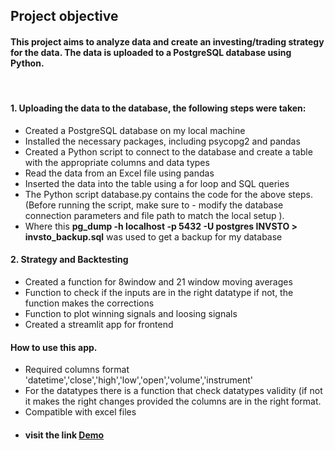 ## Project objective
#### This project aims to analyze data and create an investing/trading strategy for the data. The data is uploaded to a PostgreSQL database using Python.
<br>

#### 1. Uploading the data to the database, the following steps were taken:

- Created a PostgreSQL database on my local machine
- Installed the necessary packages, including psycopg2 and pandas
- Created a Python script to connect to the database and create a table with the appropriate columns and data types
- Read the data from an Excel file using pandas
- Inserted the data into the table using a for loop and SQL queries
- The Python script database.py contains the code for the above steps. (Before running the script, make sure to - modify the database connection parameters and file path to match the local setup ).
- Where this <b>pg_dump -h localhost -p 5432 -U postgres INVSTO > invsto_backup.sql</b> was used to get a backup for my database 


#### 2. Strategy and Backtesting
- Created a function for 8window and 21 window moving averages
- Function to check if the inputs are in the right datatype if not, the function makes the corrections
- Function to plot winning signals and loosing signals
- Created a streamlit app for frontend

#### How to use this app.
- Required columns format  'datetime','close','high','low','open','volume','instrument'
- For the datatypes there is a function that check datatypes validity (if not it makes the right changes provided the columns are in the right format.
- Compatible with excel files
- #### visit the link <a href='https://benedictdebrah-invsto-app-c0k8zb.streamlit.app/'>Demo</a>
